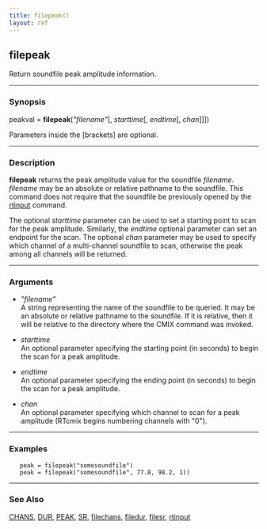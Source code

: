 ```yaml
---
title: filepeak()
layout: ref
---
```


## filepeak

Return soundfile peak amplitude information.

-----

### Synopsis

peakval = **filepeak**(*"filename"*\[, *starttime*\[, *endtime*\[,
*chan*\]\]\])

Parameters inside the \[brackets\] are optional.

-----

### Description

**filepeak** returns the peak amplitude value for the soundfile
*filename*. *filename* may be an absolute or relative pathname to the
soundfile. This command does not require that the soundfile be
previously opened by the [rtinput](rtinput.html) command.

The optional *starttime* parameter can be used to set a starting point
to scan for the peak amplitude. Similarly, the *endtime* optional
parameter can set an endpoint for the scan. The optional *chan*
parameter may be used to specify which channel of a multi-channel
soundfile to scan, otherwise the peak among all channels will be
returned.

-----

### Arguments

  - *"filename"*  
    A string representing the name of the soundfile to be queried. It
    may be an absolute or relative pathname to the soundfile. If it is
    relative, then it will be relative to the directory where the CMIX
    command was invoked.

  - *starttime*  
    An optional parameter specifying the starting point (in seconds) to
    begin the scan for a peak amplitude.

  - *endtime*  
    An optional parameter specifying the ending point (in seconds) to
    begin the scan for a peak amplitude.

  - *chan*  
    An optional parameter specifying which channel to scan for a peak
    amplitude (RTcmix begins numbering channels with "0").

-----

### Examples

``` 
   peak = filepeak("somesoundfile")
   peak = filepeak("somesoundfile", 77.8, 98.2, 1))
```

-----

### See Also

[CHANS](CHANS.html), [DUR](DUR.html), [PEAK](PEAK.html), [SR](SR.html),
[filechans](filechans.html), [filedur](filedur.html),
[filesr](filesr.html), [rtinput](rtinput.html)
